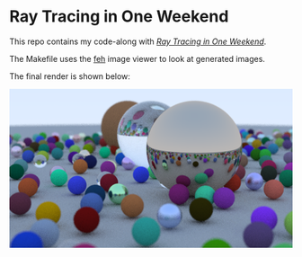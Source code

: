 # Ray Tracing in One Weekend
This repo contains my code-along with [_Ray Tracing in One Weekend_](https://raytracing.github.io/books/RayTracingInOneWeekend.html).

The Makefile uses the [feh](https://feh.finalrewind.org/) image viewer to look at generated images.

The final render is shown below:

![Final render](final.png)
